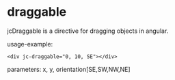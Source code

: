 draggable
=========
jcDraggable is a directive for dragging objects in angular.

usage-example: 

    <div jc-draggable="0, 10, SE"></div>

parameters: x, y, orientation[SE,SW,NW,NE]
